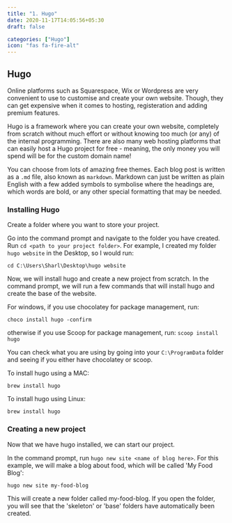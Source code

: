 ```yaml
---
title: "1. Hugo"
date: 2020-11-17T14:05:56+05:30
draft: false

categories: ["Hugo"]
icon: "fas fa-fire-alt"
---
```


## Hugo

Online platforms such as Squarespace, Wix or Wordpress are very convenient to use to customise and create your own website. Though, they can get expensive when it comes to hosting, registeration and adding premium features.
  
Hugo is a framework where you can create your own website, completely from scratch without much effort or without knowing too much (or any) of the internal programming.
There are also many web hosting platforms that can easily host a Hugo project for free - meaning, the only money you will spend will be for the custom domain name!

You can choose from lots of amazing free themes. Each blog post is written as a `.md` file, also known as `markdown`. Markdown can just be written as plain English with a few added symbols to symbolise where the headings are, which words are bold, or any other special formatting that may be needed.

### Installing Hugo

Create a folder where you want to store your project.

Go into the command prompt and navigate to the folder you have created. Run `cd <path to your project folder>`. For example, I created my folder `hugo website` in the Desktop, so I would run:

`cd C:\Users\Sharl\Desktop\hugo website`

Now, we will install hugo and create a new project from scratch. In the command prompt, we will run a few commands that will install hugo and create the base of the website.

For windows, if you use chocolatey for package management, run:

`choco install hugo -confirm`

otherwise if you use Scoop for package management, run:
`scoop install hugo`

You can check what you are using by going into your `C:\ProgramData` folder and seeing if you either have chocolatey or scoop.

To install hugo using a MAC:

`brew install hugo`

To install hugo using Linux:

`brew install hugo`

### Creating a new project

Now that we have hugo installed, we can start our project.

In the command prompt, run `hugo new site <name of blog here>`. For this example, we will make a blog about food, which will be called 'My Food Blog':

```
hugo new site my-food-blog

```

This will create a new folder called my-food-blog. If you open the folder, you will see that the 'skeleton' or 'base' folders have automatically been created.